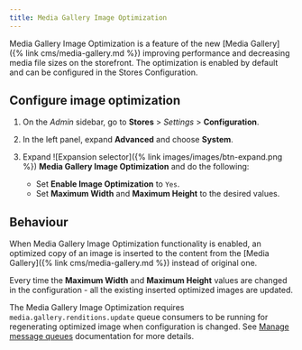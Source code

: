 ```yaml
---
title: Media Gallery Image Optimization
---
```


Media Gallery Image Optimization is a feature of the new [Media Gallery]({% link cms/media-gallery.md %}) improving performance and decreasing media file sizes on the storefront. The optimization is enabled by default and can be configured in the Stores Configuration.

## Configure image optimization

1. On the _Admin_ sidebar, go to **Stores** > _Settings_ > **Configuration**.

1. In the left panel, expand **Advanced** and choose **System**.

1. Expand ![Expansion selector]({% link images/images/btn-expand.png %}) **Media Gallery Image Optimization** and do the following:

   - Set **Enable Image Optimization** to `Yes`.
   - Set **Maximum Width** and **Maximum Height** to the desired values.
   
## Behaviour

When Media Gallery Image Optimization functionality is enabled, an optimized copy of an image is inserted to the content from the [Media Gallery]({% link cms/media-gallery.md %}) instead of original one.

Every time the **Maximum Width** and **Maximum Height** values are changed in the configuration - all the existing inserted optimized images are updated.

The Media Gallery Image Optimization requires `media.gallery.renditions.update` queue consumers to be running for regenerating optimized image when configuration is changed. See [Manage message queues](https://devdocs.magento.com/guides/v2.4/config-guide/mq/manage-message-queues.html) documentation for more details.
